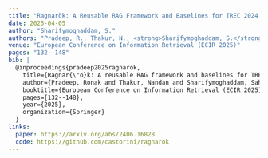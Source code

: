 ```yaml
---
title: "Ragnarök: A Reusable RAG Framework and Baselines for TREC 2024 Retrieval-Augmented Generation Track."
date: 2025-04-05
author: "Sharifymoghaddam, S."
authors: "Pradeep, R., Thakur, N., <strong>Sharifymoghaddam, S.</strong>, Zhang, E., Nguyen, R., Campos, D., ... & Lin, J."
venue: "European Conference on Information Retrieval (ECIR 2025)"
pages: "132--148"
bib: |
  @inproceedings{pradeep2025ragnarok,
    title={Ragnar{\"o}k: A reusable RAG framework and baselines for TREC 2024 retrieval-augmented generation track},
    author={Pradeep, Ronak and Thakur, Nandan and Sharifymoghaddam, Sahel and Zhang, Eric and Nguyen, Ryan and Campos, Daniel and Craswell, Nick and Lin, Jimmy},
    booktitle={European Conference on Information Retrieval (ECIR 2025)},
    pages={132--148},
    year={2025},
    organization={Springer}
  }
links:
  paper: https://arxiv.org/abs/2406.16828
  code: https://github.com/castorini/ragnarok
---
```

